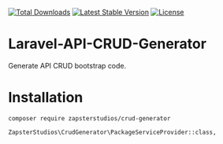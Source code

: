 [![Total Downloads](https://poser.pugx.org/zapsterstudios/crud-generator/downloads)](https://packagist.org/packages/zapsterstudios/crud-generator)
[![Latest Stable Version](https://poser.pugx.org/zapsterstudios/crud-generator/v/stable)](https://packagist.org/packages/zapsterstudios/crud-generator)
[![License](https://poser.pugx.org/zapsterstudios/crud-generator/license)](https://packagist.org/packages/zapsterstudios/crud-generator)

# Laravel-API-CRUD-Generator
Generate API CRUD bootstrap code.

# Installation
``composer require zapsterstudios/crud-generator``

``ZapsterStudios\CrudGenerator\PackageServiceProvider::class,``